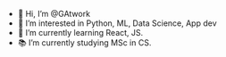 - 👋 Hi, I’m @GAtwork
- 👀 I’m interested in Python, ML, Data Science, App dev
- 🌱 I’m currently learning React, JS.
- 📚 I’m currently studying MSc in CS.

<!---
GAtwork/GAtwork is a ✨ special ✨ repository because its `README.md` (this file) appears on your GitHub profile.
You can click the Preview link to take a look at your changes.
--->

